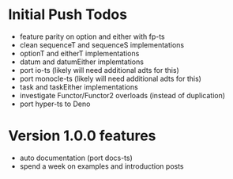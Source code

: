 # Initial Push Todos

- feature parity on option and either with fp-ts
- clean sequenceT and sequenceS implementations
- optionT and eitherT implementations
- datum and datumEither implemtations
- port io-ts (likely will need additional adts for this)
- port monocle-ts (likely will need additional adts for this)
- task and taskEither implementations
- investigate Functor/Functor2 overloads (instead of duplication)
- port hyper-ts to Deno

# Version 1.0.0 features

- auto documentation (port docs-ts)
- spend a week on examples and introduction posts
